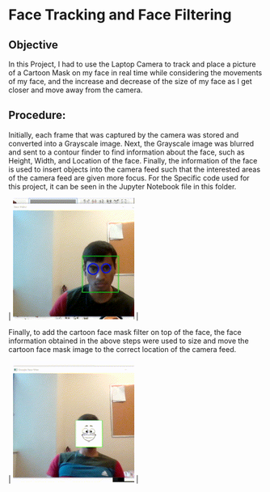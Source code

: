 # Face Tracking and Face Filtering 

## Objective
In this Project, I had to use the Laptop Camera to track and place a picture of a Cartoon Mask on my face in real time while considering the movements of my face, and the increase and decrease of the size of my face as I get closer and move away from the camera. 

## Procedure:
Initially, each frame that was captured by the camera was stored and converted into a Grayscale image.
Next, the Grayscale image was blurred and sent to a contour finder to find information about the face, such as Height, Width, and Location of the face.
Finally, the information of the face is used to insert objects into the camera feed such that the interested areas of the camera feed are given more focus. 
For the Specific code used for this project, it can be seen in the Jupyter Notebook file in this folder. 

| ![ezgif com-gif-maker (4)](https://github.com/shankaattanayake/Data-Science/blob/main/Computer%20Vision/Images/reduze%20finale%20face.gif) |


Finally, to add the cartoon face mask filter on top of the face, the face information obtained in the above steps were used to size and move the cartoon face mask image to the correct location of the camera feed.

| ![ezgif com-gif-maker (4)](https://github.com/shankaattanayake/Data-Science/blob/main/Computer%20Vision/Images/reduze%20finale.gif) |
